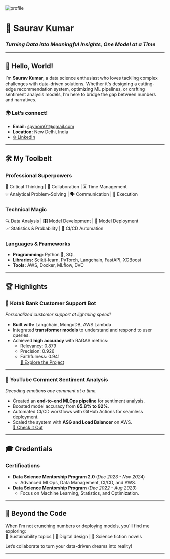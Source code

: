 <img align="center" alt="profile" src="https://github.com/spynom/spynom/blob/main/BCT2.gif?raw=true">

# 🌟 **Saurav Kumar**  
### *Turning Data into Meaningful Insights, One Model at a Time*  

---

## 👋 Hello, World!  

I’m **Saurav Kumar**, a data science enthusiast who loves tackling complex challenges with data-driven solutions. Whether it's designing a cutting-edge recommendation system, optimizing ML pipelines, or crafting sentiment analysis models, I’m here to bridge the gap between numbers and narratives.  

### 🌍 Let’s connect!  
- **Email:** [spynom01@gmail.com](mailto:spynom01@gmail.com)  
- **Location:** New Delhi, India  
- [🌐 LinkedIn](#)

---

## 🛠️ My Toolbelt  

### **Professional Superpowers**  
🧠 Critical Thinking | 🤝 Collaboration | ⏳ Time Management  
💡 Analytical Problem-Solving | 🗣️ Communication | 🚀 Execution  

### **Technical Magic**  
🔍 Data Analysis | 🎛️ Model Development | 🚀 Model Deployment  
📈 Statistics & Probability | 🔄 CI/CD Automation  

### **Languages & Frameworks**  
- **Programming:** Python 🐍, SQL  
- **Libraries:** Scikit-learn, PyTorch, Langchain, FastAPI, XGBoost  
- **Tools:** AWS, Docker, MLflow, DVC  

---

## 🏆 Highlights  

### 💬 **Kotak Bank Customer Support Bot**  
*Personalized customer support at lightning speed!*  
- **Built with:** Langchain, MongoDB, AWS Lambda  
- Integrated **transformer models** to understand and respond to user queries.  
- Achieved **high accuracy** with RAGAS metrics:  
  - Relevancy: 0.879  
  - Precision: 0.926  
  - Faithfulness: 0.941  
[🔗 Explore the Project](#)

---

### 📝 **YouTube Comment Sentiment Analysis**  
*Decoding emotions one comment at a time.*  
- Created an **end-to-end MLOps pipeline** for sentiment analysis.  
- Boosted model accuracy from **65.8% to 92%**.  
- Automated CI/CD workflows with GitHub Actions for seamless deployment.  
- Scaled the system with **ASG and Load Balancer** on AWS.  
[🔗 Check it Out](#)

---

## 🎓 Credentials  

### **Certifications**  
- **Data Science Mentorship Program 2.0** (*Dec 2023 - Nov 2024*)  
  - Advanced MLOps, Data Management, CI/CD, and AWS.  
- **Data Science Mentorship Program** (*Dec 2022 - Aug 2023*)  
  - Focus on Machine Learning, Statistics, and Optimization.

---

## 🎨 Beyond the Code  

When I'm not crunching numbers or deploying models, you'll find me exploring:  
🌱 Sustainability topics | 🎨 Digital design | 📖 Science fiction novels  

Let’s collaborate to turn your data-driven dreams into reality!  

---
